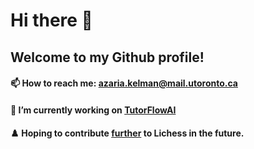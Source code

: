 # Hi there 👋
## Welcome to my Github profile!

#### 📫 How to reach me: azaria.kelman@mail.utoronto.ca
#### 🔭 I’m currently working on [TutorFlowAI](https://www.tutorflowai.com/)
#### ♟️ Hoping to contribute [further](https://github.com/lichess-org/lila/issues/15907) to Lichess in the future. 

<!-- <img src='https://github.com/azariak/azariak/assets/20154709/c27ef4b8-8ad6-453f-98ee-36477f7b4baa' width='550'> -->




<!--
**azariak/azariak** is a ✨ _special_ ✨ repository because its `README.md` (this file) appears on your GitHub profile.
[![Top Langs](https://github-readme-stats.vercel.app/api/top-langs/?username=azariak)](https://github.com/azariak/github-readme-stats)

Here are some ideas to get you started:

- 🔭 I’m currently working on ...
- 🌱 I’m currently learning ...
- 👯 I’m looking to collaborate on ...
- 🤔 I’m looking for help with ...
- 💬 Ask me about ...
- 📫 How to reach me: ...
- 😄 Pronouns: ...
- ⚡ Fun fact: ...
-->
